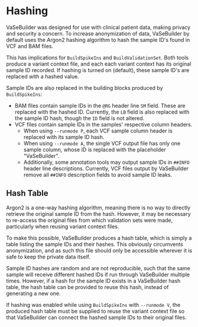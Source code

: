 # Hashing

VaSeBuilder was designed for use with clinical patient data, making privacy and security a concern. To increase anonymization of data, VaSeBuilder by default uses the Argon2 hashing algorithm to hash the sample ID's found in VCF and BAM files.

This has implications for `BuildSpikeIns` and `BuildValidationSet`. Both tools produce a variant context file, and each each variant context has its original sample ID recorded. If hashing is turned on (default), these sample ID's are replaced with a hashed value.

Sample IDs are also replaced in the building blocks produced by `BuildSpikeIns`:

* BAM files contain sample IDs in the `@RG` header line `SM` field. These are replaced with the hashed ID. Currently, the `LB` field is also replaced with the sample ID hash, though the `ID` field is not altered.
* VCF files contain sample IDs in the samples' respective column headers.
	* When using `--runmode P`, each VCF sample column header is replaced with its sample ID hash.
	* When using `--runmode A`, the single VCF output file has only one sample column, whose ID is replaced with the placeholder "VaSeBuilder".
	* Additionally, some annotation tools may output sample IDs in `##INFO` header line descriptions. Currently, VCF files output by VaSeBuilder remove all `##INFO` description fields to avoid sample ID leaks.

## Hash Table
Argon2 is a one-way hashing algorithm, meaning there is no way to directly retrieve the original sample ID from the hash. However, it may be necessary to re-access the original files from which validation sets were made, particularly when reusing variant context files.

To make this possible, VaSeBuilder produces a hash table, which is simply a table listing the sample IDs and their hashes. This obviously circumvents anonymization, and as such this file should only be accessible wherever it is safe to keep the private data itself.

Sample ID hashes are random and are not reproducible, such that the same sample will receive different hashed IDs if run through VaSeBuilder multiple times. However, if a hash for the sample ID exists in a VaSeBuilder hash table, the hash table can be provided to reuse this hash, instead of generating a new one.

If hashing was enabled while using `BuildSpikeIns` with `--runmode V`, the produced hash table must be supplied to reuse the variant context file so that VaSeBuilder can connect the hashed sample IDs to their original files.